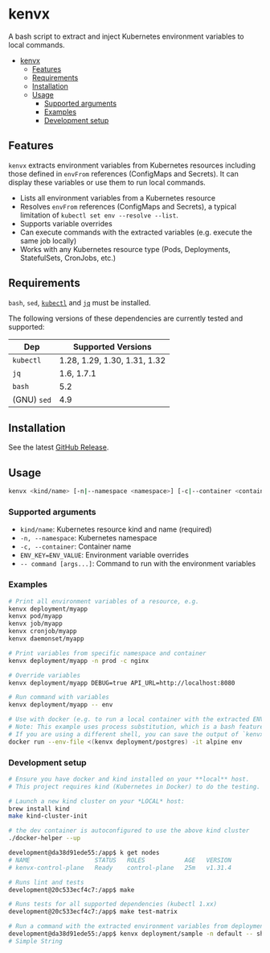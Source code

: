 # kenvx

A bash script to extract and inject Kubernetes environment variables to local commands.

- [kenvx](#kenvx)
  - [Features](#features)
  - [Requirements](#requirements)
  - [Installation](#installation)
  - [Usage](#usage)
    - [Supported arguments](#supported-arguments)
    - [Examples](#examples)
    - [Development setup](#development-setup)


## Features

`kenvx` extracts environment variables from Kubernetes resources including those defined in `envFrom` references (ConfigMaps and Secrets). It can display these variables or use them to run local commands.

- Lists all environment variables from a Kubernetes resource
- Resolves `envFrom` references (ConfigMaps and Secrets), a typical limitation of `kubectl set env --resolve --list`.
- Supports variable overrides
- Can execute commands with the extracted variables (e.g. execute the same job locally)
- Works with any Kubernetes resource type (Pods, Deployments, StatefulSets, CronJobs, etc.)

## Requirements

`bash`, `sed`, [`kubectl`](https://kubernetes.io/docs/tasks/tools/) and [`jq`](https://jqlang.github.io/jq/download/) must be installed.

The following versions of these dependencies are currently tested and supported:

| Dep         | Supported Versions           |
| ----------- | ---------------------------- |
| `kubectl`   | 1.28, 1.29, 1.30, 1.31, 1.32 |
| `jq`        | 1.6, 1.7.1                   |
| `bash`      | 5.2                          |
| (GNU) `sed` | 4.9                          |

## Installation

See the latest [GitHub Release](https://github.com/majodev/kenvx/releases).

## Usage

```bash
kenvx <kind/name> [-n|--namespace <namespace>] [-c|--container <container>] [ENV_KEY=ENV_VALUE...] [-- command [args...]]
```

### Supported arguments

* `kind/name`: Kubernetes resource kind and name (required)
* `-n, --namespace`: Kubernetes namespace
* `-c, --container`: Container name
* `ENV_KEY=ENV_VALUE`: Environment variable overrides
* `-- command [args...]`: Command to run with the environment variables

### Examples

```bash
# Print all environment variables of a resource, e.g.
kenvx deployment/myapp
kenvx pod/myapp
kenvx job/myapp
kenvx cronjob/myapp
kenvx daemonset/myapp

# Print variables from specific namespace and container
kenvx deployment/myapp -n prod -c nginx

# Override variables
kenvx deployment/myapp DEBUG=true API_URL=http://localhost:8080

# Run command with variables
kenvx deployment/myapp -- env

# Use with docker (e.g. to run a local container with the extracted ENV variables)
# Note: This example uses process substitution, which is a bash feature.
# If you are using a different shell, you can save the output of `kenvx` to a file and use `--env-file` instead.
docker run --env-file <(kenvx deployment/postgres) -it alpine env
```

### Development setup

```bash
# Ensure you have docker and kind installed on your **local** host.
# This project requires kind (Kubernetes in Docker) to do the testing.

# Launch a new kind cluster on your *LOCAL* host:
brew install kind
make kind-cluster-init

# the dev container is autoconfigured to use the above kind cluster
./docker-helper --up

development@da38d91ede55:/app$ k get nodes
# NAME                  STATUS   ROLES           AGE   VERSION
# kenvx-control-plane   Ready    control-plane   25m   v1.31.4

# Runs lint and tests
development@20c533ecf4c7:/app$ make

# Runs tests for all supported dependencies (kubectl 1.xx)
development@20c533ecf4c7:/app$ make test-matrix

# Run a command with the extracted environment variables from deployment/sample (see test/manifests/sample.deployment.yml)
development@da38d91ede55:/app$ kenvx deployment/sample -n default -- sh -c 'echo "# $SAMPLE_SINGLE"'
# Simple String
```